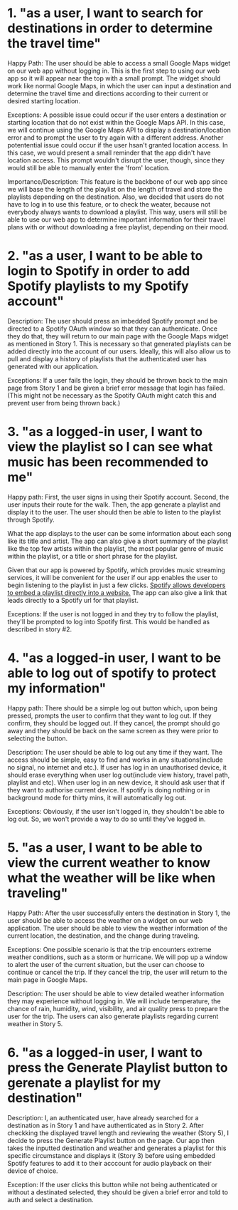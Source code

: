 # 1. "as a user, I want to search for destinations in order to determine the travel time"

Happy Path: The user should be able to access a small Google Maps widget on our web app without logging in. This is the first step to using our web app so it will appear near the top with a small prompt. The widget should work like normal Google Maps, in which the user can input a destination and determine the travel time and directions according to their current or desired starting location. 


Exceptions: A possible issue could occur if the user enters a destination or starting location that do not exist within the Google Maps API. In this case, we will continue using the Google Maps API to display a destination/location error and to prompt the user to try again with a different address. Another potentential issue could occur if the user hsan't granted location access. In this case, we would present a small reminder that the app didn't have location access. This prompt wouldn't disrupt the user, though, since they would still be able to manually enter the 'from' location.

Importance/Description: This feature is the backbone of our web app since we will base the length of the playlist on the length of travel and store the playlists depending on the destination. Also, we decided that users do not have to log in to use this feature, or to check the weater, because not everybody always wants to download a playlist. This way, users will still be able to use our web app to determine important information for their travel plans with or without downloading a free playlist, depending on their mood. 

# 2. "as a user, I want to be able to login to Spotify in order to add Spotify playlists to my Spotify account"

Description: The user should press an imbedded Spotify prompt and be directed to a Spotify OAuth window so that they can authenticate. Once they do that, they will return to our main page with the Google Maps widget as mentioned in Story 1. This is necessary so that generated playlists can be added directly into the account of our users. Ideally, this will also allow us to pull and display a history of playlists that the authenticated user has generated with our application.

Exceptions: If a user fails the login, they should be thrown back to the main page from Story 1 and be given a brief error message that login has failed. (This might not be necessary as the Spotify OAuth might catch this and prevent user from being thrown back.)

# 3. "as a logged-in user, I want to view the playlist so I can see what music has been recommended to me"

Happy path: First, the user signs in using their Spotify account. Second, the user inputs their route for the walk. Then, the app generate a playlist and display it to the user. The user should then be able to listen to the playlist through Spotify.

What the app displays to the user can be some information about each song like its title and artist. The app can also give a short summary of the playlist like the top few artists within the playlist, the most popular genre of music within the playlist, or a title or short phrase for the playlist.

Given that our app is powered by Spotify, which provides music streaming services, it will be convenient for the user if our app enables the user to begin listening to the playlist in just a few clicks. [Spotify allows developers to embed a playlist directly into a website.](https://developer.spotify.com/documentation/widgets/generate/embed/) The app can also give a link that leads directly to a Spotify url for that playlist.

Exceptions: If the user is not logged in and they try to follow the playlist, they'll be prompted to log into Spotify first. This would be handled as described in story #2.

# 4. "as a logged-in user, I want to be able to log out of spotify to protect my information"

Happy path: There should be a simple log out button which, upon being pressed, prompts the user to confirm that they want to log out. If they confirm, they should be logged out. If they cancel, the prompt should go away and they should be back on the same screen as they were prior to selecting the button.

Description: The user should be able to log out any time if they want. The access should be simple, easy to find and works in any situations(include no signal, no internet and etc.). If user has log in an unauthorised device, it should erase everything when user log out(include view history, travel path, playlist and etc). When 
user log in an new device, it should ask user that if they want to authorise current device. If spotify is doing nothing or in background mode for thirty mins, it will automatically log out. 

Exceptions: Obviously, if the user isn't logged in, they shouldn't be able to log out. So, we won't provide a way to do so until they've logged in.

# 5. "as a user, I want to be able to view the current weather to know what the weather will be like when traveling"
Happy Path: 
After the user successfully enters the destination in Story 1, the user should be able to access the weather on a widget on our web application. The user should be able to view the weather information of the current location, the destination, and the change during traveling. 

Exceptions: 
One possible scenario is that the trip encounters extreme weather conditions, such as a storm or hurricane. We will pop up a window to alert the user of the current situation, but the user can choose to continue or cancel the trip. If they cancel the trip, the user will return to the main page in Google Maps.

Description: 
The user should be able to view detailed weather information they may experience without logging in. We will include temperature, the chance of rain, humidity, wind, visibility, and air quality press to prepare the user for the trip. The users can also generate playlists regarding current weather in Story 5. 

# 6. "as a logged-in user, I want to press the Generate Playlist button to gerenate a playlist for my destination"

Description: I, an authenticated user, have already searched for a destination as in Story 1 and have authenticated as in Story 2. After checkking the displayed travel length and reviewing the weather (Story 5), I decide to press the Generate Playlist button on the page. Our app then takes the inputted destination and weather and generates a playlist for this specific circumstance and displays it (Story 3) before using embedded Spotify features to add it to their acccount for audio playback on their device of choice.

Exception: If the user clicks this button while not being authenticated or without a destinated selected, they should be given a brief error and told to auth and select a destination.
